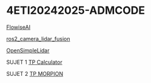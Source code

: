 # 4ETI20242025-ADMCODE

[FlowiseAI](https://github.com/FlowiseAI/Flowise)

[ros2_camera_lidar_fusion](https://github.com/CDonosoK/ros2_camera_lidar_fusion/)

[OpenSimpleLidar](https://github.com/iliasam/OpenSimpleLidar)


SUJET 1  [TP Calculator ](SUJET_TP1_ADMCODE_20242025.MD) 


SUJET  2 [TP MORPION](https://github.com/fabricejumel/SUJET_TP2_ADMCODE_20242025)

